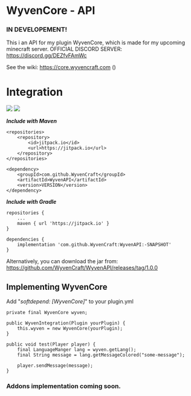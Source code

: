# WyvenCore - API

### IN DEVELOPEMENT!

This i an API for my plugin WyvenCore, which is made for my upcoming minecraft server. OFFICIAL DISCORD SERVER: https://discord.gg/DEZfvFAmWc

See the wiki: https://core.wyvencraft.com ()

# Integration

[![](https://jitpack.io/v/WyvenCraft/WyvenAPI.svg)](https://jitpack.io/#WyvenCraft/WyvenAPI) [![](https://discord.com/api/webhooks/805839779006251030/4o3QQm22tZQqLcQNLqRHh68tDXIrerS83_qXIr-aGMsAHNQ0ohyRcC_SuAWKlDRp1m6W)]()

**_Include with Maven_**

```
<repositories>
    <repository>
        <id>jitpack.io</id>
        <url>https://jitpack.io</url>
    </repository>
</repositories>

<dependency>
    <groupId>com.github.WyvenCraft</groupId>
    <artifactId>WyvenAPI</artifactId>
    <version>VERSION</version>
</dependency>
```

**_Include with Gradle_**

```
repositories {
    ...
    maven { url 'https://jitpack.io' }
}

dependencies {
    implementation 'com.github.WyvenCraft:WyvenAPI:-SNAPSHOT'
}
```
Alternatively, you can download the jar from: https://github.com/WyvenCraft/WyvenAPI/releases/tag/1.0.0

## Implementing WyvenCore

Add "_softdepend: [WyvenCore]_" to your plugin.yml
```
private final WyvenCore wyven;

public WyvenIntegration(Plugin yourPlugin) {
    this.wyven = new WyvenCore(yourPlugin);
}

public void test(Player player) {
    final LanguageManger lang = wyven.getLang();
    final String message = lang.getMessageColored("some-message");
    
    player.sendMessage(message);
}
```

### Addons implementation coming soon.
